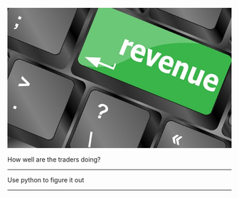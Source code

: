 ![title](Images/revenue-per-lead.jpg)

How well are the traders doing?  
***
Use python to figure it out
***
